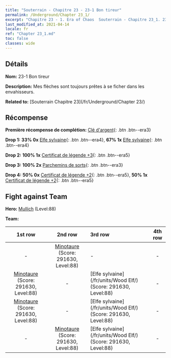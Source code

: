 ```yaml
---
title: "Souterrain - Chapitre 23 - 23-1 Bon tireur"
permalink: /Underground/Chapter 23_1/
excerpt: "Chapitre 23 - 1. Era of Chaos  Souterrain - Chapitre 23_1. 23-1 Bon tireur"
last_modified_at: 2021-04-14
locale: fr
ref: "Chapter 23_1.md"
toc: false
classes: wide
---
```


## Détails

 **Nom:** 23-1 Bon tireur

 **Description:** Mes flèches sont toujours prêtes à se ficher dans les envahisseurs.

 **Related to:** [Souterrain Chapitre 23](/fr/Underground/Chapter 23/)

## Récompense

 **Première récompense de complétion:** [Clé d'argent](/fr/Items/con_693/){: .btn .btn--era3}

 **Drop 1:** **33% 0x** [Elfe sylvaine](/fr/Items/unt_201/){: .btn .btn--era4}, **67% 1x** [Elfe sylvaine](/fr/Items/unt_201/){: .btn .btn--era4}

 **Drop 2:** **100% 1x** [Certificat de légende +3](/fr/Items/mat_88/){: .btn .btn--era5}

 **Drop 3:** **100% 2x** [Parchemins de sorts](/fr/Items/con_694/){: .btn .btn--era3}

 **Drop 4:** **50% 0x** [Certificat de légende +2](/fr/Items/mat_81/){: .btn .btn--era5}, **50% 1x** [Certificat de légende +2](/fr/Items/mat_81/){: .btn .btn--era5}


## Fight against Team
 **Hero:** [Mullich](/fr/heroes/Mullich/) (Level:88)

 **Team:**


  | 1st row | 2nd row | 3rd row | 4th row |
  |:----:|:----:|:----|:----:|
  | - | [Minotaure](/fr/units/Minotaur/) (Score: 291630, Level:88)  | - | - |
  | [Minotaure](/fr/units/Minotaur/) (Score: 291630, Level:88)  | - | [Elfe sylvaine](/fr/units/Wood Elf/) (Score: 291630, Level:88)  | - |
  | [Minotaure](/fr/units/Minotaur/) (Score: 291630, Level:88)  | - | [Elfe sylvaine](/fr/units/Wood Elf/) (Score: 291630, Level:88)  | - |
  | - | [Minotaure](/fr/units/Minotaur/) (Score: 291630, Level:88)  | [Elfe sylvaine](/fr/units/Wood Elf/) (Score: 291630, Level:88)  | - |


